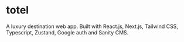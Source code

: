 # totel
A luxury destination web app. Built with React.js, Next.js, Tailwind CSS, Typescript, Zustand, Google auth and Sanity CMS.
